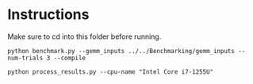 # Instructions

Make sure to cd into this folder before running.

```
python benchmark.py --gemm_inputs ../../Benchmarking/gemm_inputs --num-trials 3 --compile

python process_results.py --cpu-name "Intel Core i7-1255U"
```
